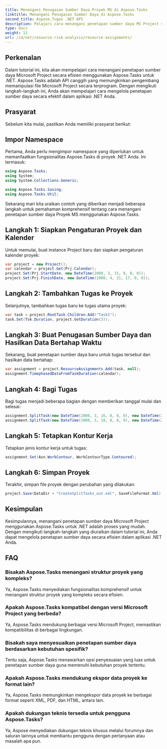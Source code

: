 ```yaml
---
title: Menangani Penugasan Sumber Daya Proyek MS di Aspose.Tasks
linktitle: Menangani Penugasan Sumber Daya di Aspose.Tasks
second_title: Aspose.Tugas .NET API
description: Pelajari cara menangani penetapan sumber daya MS Project secara efisien menggunakan Aspose.Tasks untuk .NET. Komprehensif ini memberikan panduan langkah demi langkah bagi pengembang.
type: docs
weight: 11
url: /id/net/resource-risk-analysis/resource-assignments/
---
```

## Perkenalan
Dalam tutorial ini, kita akan mempelajari cara menangani penetapan sumber daya Microsoft Project secara efisien menggunakan Aspose.Tasks untuk .NET. Aspose.Tasks adalah API canggih yang memungkinkan pengembang memanipulasi file Microsoft Project secara terprogram. Dengan mengikuti langkah-langkah ini, Anda akan mempelajari cara mengelola penetapan sumber daya secara efektif dalam aplikasi .NET Anda.
## Prasyarat
Sebelum kita mulai, pastikan Anda memiliki prasyarat berikut:

## Impor Namespace
Pertama, Anda perlu mengimpor namespace yang diperlukan untuk memanfaatkan fungsionalitas Aspose.Tasks di proyek .NET Anda. Ini termasuk:

```csharp
using Aspose.Tasks;
using System;
using System.Collections.Generic;

using Aspose.Tasks.Saving;
using Aspose.Tasks.Util;
```
Sekarang mari kita uraikan contoh yang diberikan menjadi beberapa langkah untuk pemahaman komprehensif tentang cara menangani penetapan sumber daya Proyek MS menggunakan Aspose.Tasks.
## Langkah 1: Siapkan Pengaturan Proyek dan Kalender
Untuk memulai, buat instance Project baru dan siapkan pengaturan kalender proyek:
```csharp
var project = new Project();
var calendar = project.Get(Prj.Calendar);
project.Set(Prj.StartDate, new DateTime(2000, 3, 15, 8, 0, 0));
project.Set(Prj.FinishDate, new DateTime(2000, 4, 21, 17, 0, 0));
```
## Langkah 2: Tambahkan Tugas ke Proyek
Selanjutnya, tambahkan tugas baru ke tugas utama proyek:
```csharp
var task = project.RootTask.Children.Add("Task1");
task.Set(Tsk.Duration, project.GetDuration(3));
```
## Langkah 3: Buat Penugasan Sumber Daya dan Hasilkan Data Bertahap Waktu
Sekarang, buat penetapan sumber daya baru untuk tugas tersebut dan hasilkan data bertahap:
```csharp
var assignment = project.ResourceAssignments.Add(task, null);
assignment.TimephasedDataFromTaskDuration(calendar);
```
## Langkah 4: Bagi Tugas
Bagi tugas menjadi beberapa bagian dengan memberikan tanggal mulai dan selesai:
```csharp
assignment.SplitTask(new DateTime(2000, 3, 16, 8, 0, 0), new DateTime(2000, 3, 16, 17, 0, 0), calendar);
assignment.SplitTask(new DateTime(2000, 3, 18, 8, 0, 0), new DateTime(2000, 3, 18, 17, 0, 0), calendar);
```
## Langkah 5: Tetapkan Kontur Kerja
Tetapkan jenis kontur kerja untuk tugas:
```csharp
assignment.Set(Asn.WorkContour, WorkContourType.Contoured);
```
## Langkah 6: Simpan Proyek
Terakhir, simpan file proyek dengan perubahan yang dilakukan:
```csharp
project.Save(DataDir + "CreateSplitTasks_out.xml", SaveFileFormat.Xml);
```
## Kesimpulan
Kesimpulannya, menangani penetapan sumber daya Microsoft Project menggunakan Aspose.Tasks untuk .NET adalah proses yang mudah. Dengan mengikuti langkah-langkah yang diuraikan dalam tutorial ini, Anda dapat mengelola penetapan sumber daya secara efisien dalam aplikasi .NET Anda.
## FAQ
### Bisakah Aspose.Tasks menangani struktur proyek yang kompleks?
Ya, Aspose.Tasks menyediakan fungsionalitas komprehensif untuk menangani struktur proyek yang kompleks secara efisien.
### Apakah Aspose.Tasks kompatibel dengan versi Microsoft Project yang berbeda?
Ya, Aspose.Tasks mendukung berbagai versi Microsoft Project, memastikan kompatibilitas di berbagai lingkungan.
### Bisakah saya menyesuaikan penetapan sumber daya berdasarkan kebutuhan spesifik?
Tentu saja, Aspose.Tasks menawarkan opsi penyesuaian yang luas untuk penetapan sumber daya guna memenuhi kebutuhan proyek tertentu.
### Apakah Aspose.Tasks mendukung ekspor data proyek ke format lain?
Ya, Aspose.Tasks memungkinkan mengekspor data proyek ke berbagai format seperti XML, PDF, dan HTML, antara lain.
### Apakah dukungan teknis tersedia untuk pengguna Aspose.Tasks?
Ya, Aspose menyediakan dukungan teknis khusus melalui forumnya dan saluran lainnya untuk membantu pengguna dengan pertanyaan atau masalah apa pun.